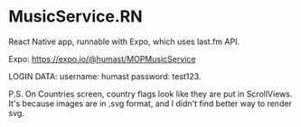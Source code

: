 # MusicService.RN

React Native app, runnable with Expo, which uses last.fm API.

Expo: https://expo.io/@humast/MOPMusicService

LOGIN DATA: 
username: humast
password: test123.

P.S. On Countries screen, country flags look like they are put in ScrollViews. It's because images are in .svg format, and I didn't find better way to render svg.
